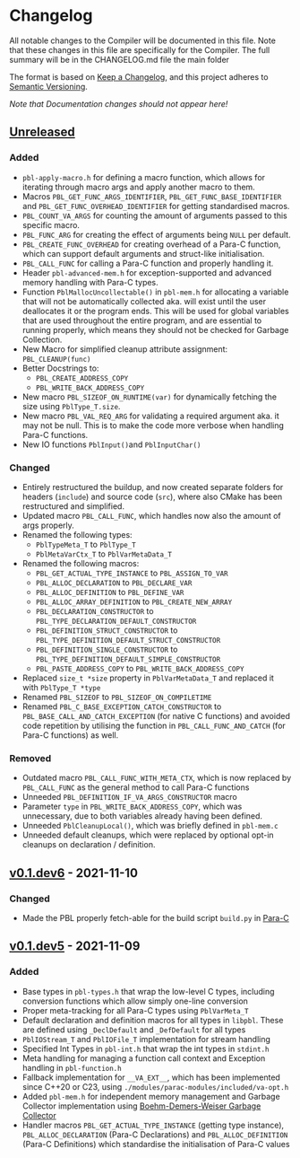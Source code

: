 # Changelog

All notable changes to the Compiler will be documented in this file. Note that these changes in this file are
specifically for the Compiler. The full summary will be in the CHANGELOG.md file the main folder

The format is based on [Keep a Changelog](https://keepachangelog.com/en/1.0.0/), and this project adheres
to [Semantic Versioning](https://semver.org/spec/v2.0.0.html).

*Note that Documentation changes should not appear here!*

## [Unreleased]

### Added

- `pbl-apply-macro.h` for defining a macro function, which allows for iterating through macro args and apply another
  macro to them.
- Macros `PBL_GET_FUNC_ARGS_IDENTIFIER`, `PBL_GET_FUNC_BASE_IDENTIFIER` and `PBL_GET_FUNC_OVERHEAD_IDENTIFIER` for
  getting standardised macros.
- `PBL_COUNT_VA_ARGS` for counting the amount of arguments passed to this specific macro.
- `PBL_FUNC_ARG` for creating the effect of arguments being `NULL` per default.
- `PBL_CREATE_FUNC_OVERHEAD` for creating overhead of a Para-C function, which can support default arguments and
  struct-like initialisation.
- `PBL_CALL_FUNC` for calling a Para-C function and properly handling it.
- Header `pbl-advanced-mem.h` for exception-supported and advanced memory handling with Para-C types.
- Function `PblMallocUncollectable()` in `pbl-mem.h` for allocating a variable that will not be automatically collected
  aka. will exist until the user deallocates it or the program ends. This will be used for global variables that are
  used throughout the entire program, and are essential to running properly, which means they should not be checked for
  Garbage Collection.
- New Macro for simplified cleanup attribute assignment: `PBL_CLEANUP(func)`
- Better Docstrings to:
    - `PBL_CREATE_ADDRESS_COPY`
    - `PBL_WRITE_BACK_ADDRESS_COPY`
- New macro `PBL_SIZEOF_ON_RUNTIME(var)` for dynamically fetching the size using `PblType_T.size`.
- New macro `PBL_VAL_REQ_ARG` for validating a required argument aka. it may not be null. This is to make the code more
  verbose when handling Para-C functions.
- New IO functions `PblInput()`and `PblInputChar()`

### Changed

- Entirely restructured the buildup, and now created separate folders for headers (`include`) and
  source code (`src`), where also CMake has been restructured and simplified.
- Updated macro `PBL_CALL_FUNC`, which handles now also the amount of args properly.
- Renamed the following types:
    - `PblTypeMeta_T` to `PblType_T`
    - `PblMetaVarCtx_T` to `PblVarMetaData_T`
- Renamed the following macros:
    - `PBL_GET_ACTUAL_TYPE_INSTANCE` to `PBL_ASSIGN_TO_VAR`
    - `PBL_ALLOC_DECLARATION` to `PBL_DECLARE_VAR`
    - `PBL_ALLOC_DEFINITION` to `PBL_DEFINE_VAR`
    - `PBL_ALLOC_ARRAY_DEFINITION` to `PBL_CREATE_NEW_ARRAY`
    - `PBL_DECLARATION_CONSTRUCTOR` to `PBL_TYPE_DECLARATION_DEFAULT_CONSTRUCTOR`
    - `PBL_DEFINITION_STRUCT_CONSTRUCTOR` to `PBL_TYPE_DEFINITION_DEFAULT_STRUCT_CONSTRUCTOR`
    - `PBL_DEFINITION_SINGLE_CONSTRUCTOR` to `PBL_TYPE_DEFINITION_DEFAULT_SIMPLE_CONSTRUCTOR`
    - `PBL_PASTE_ADDRESS_COPY` to `PBL_WRITE_BACK_ADDRESS_COPY`
- Replaced `size_t *size` property in `PblVarMetaData_T` and replaced it with `PblType_T *type`
- Renamed `PBL_SIZEOF` to `PBL_SIZEOF_ON_COMPILETIME`
- Renamed `PBL_C_BASE_EXCEPTION_CATCH_CONSTRUCTOR` to `PBL_BASE_CALL_AND_CATCH_EXCEPTION` (for native C functions) and
  avoided code repetition by utilising the function in `PBL_CALL_FUNC_AND_CATCH` (for Para-C functions) as well.

### Removed

- Outdated macro `PBL_CALL_FUNC_WITH_META_CTX`, which is now replaced by `PBL_CALL_FUNC` as the general method to call
  Para-C functions
- Unneeded `PBL_DEFINITION_IF_VA_ARGS_CONSTRUCTOR` macro
- Parameter `type` in `PBL_WRITE_BACK_ADDRESS_COPY`, which was unnecessary, due to both variables already having been
  defined.
- Unneeded `PblCleanupLocal()`, which was briefly defined in `pbl-mem.c`
- Unneeded default cleanups, which were replaced by optional opt-in cleanups on declaration / definition.

## [v0.1.dev6] - 2021-11-10

### Changed

- Made the PBL properly fetch-able for the build script `build.py` in [Para-C](https://github.com/Para-C/Para-C)

## [v0.1.dev5] - 2021-11-09

### Added

- Base types in `pbl-types.h` that wrap the low-level C types, including conversion functions which allow simply
  one-line conversion
- Proper meta-tracking for all Para-C types using `PblVarMeta_T`
- Default declaration and definition macros for all types in `libpbl`. These are defined using `_DeclDefault` and
  `_DefDefault` for all types
- `PblIOStream_T` and `PblIOFile_T` implementation for stream handling
- Specified Int Types in `pbl-int.h` that wrap the int types in `stdint.h`
- Meta handling for managing a function call context and Exception handling in `pbl-function.h`
- Fallback implementation for `__VA_EXT__`, which has been implemented since C++20 or C23,
  using `./modules/parac-modules/included/va-opt.h`
- Added `pbl-mem.h` for independent memory management and Garbage Collector implementation
  using [Boehm-Demers-Weiser Garbage Collector](https://github.com/ivmai/bdwgc)
- Handler macros `PBL_GET_ACTUAL_TYPE_INSTANCE` (getting type instance), `PBL_ALLOC_DECLARATION` (Para-C Declarations)
  and `PBL_ALLOC_DEFINITION` (Para-C Definitions) which standardise the initialisation of Para-C values

[unreleased]: https://github.com/Para-C/Para-C-Base-Library/tree/dev

[v0.1.dev6]: https://github.com/Para-C/Para-C-Base-Library/compare/v0.1.dev5...v0.1.dev6

[v0.1.dev5]: https://github.com/Para-C/Para-C-Base-Library/tag/v0.1.dev5